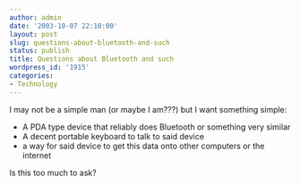 ```yaml
---
author: admin
date: '2003-10-07 22:10:00'
layout: post
slug: questions-about-bluetooth-and-such
status: publish
title: Questions about Bluetooth and such
wordpress_id: '1915'
categories:
- Technology
---
```

I may not be a simple man (or maybe I am???) but I want something simple:
<ul>
	<li>A PDA type device that reliably does Bluetooth or something very similar</li>
	<li>A decent portable keyboard to talk to said device</li>
	<li>a way for said device to get this data onto other computers or the internet</li>
</ul>
Is this too much to ask?
